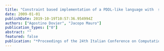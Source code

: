 ```yaml
---
title: "Constraint based implementation of a PDDL-like language with  static causal laws and time fluents"
date: 2009-01-01
publishDate: 2019-10-19T10:57:36.954994Z
authors: ["Agostino Dovier", "Jacopo Mauro"]
publication_types: ["0"]
abstract: ""
featured: false
publication: "*Proceedings of the 24th Italian Conference on Computational  Logic, Ferrara, Italy, June 24-26, 2009*"
---
```



